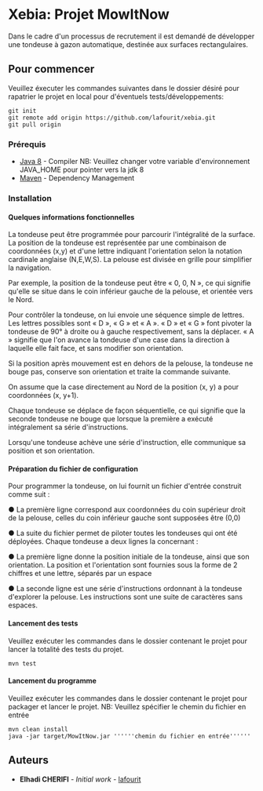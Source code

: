 # Xebia: Projet MowItNow

Dans le cadre d'un processus de recrutement il est demandé de développer une tondeuse à gazon automatique, destinée aux
surfaces rectangulaires.

## Pour commencer

Veuillez éxecuter les commandes suivantes dans le dossier désiré pour rapatrier le projet en local pour d'éventuels tests/développements:
```
git init
git remote add origin https://github.com/lafourit/xebia.git
git pull origin
```
### Prérequis

* [Java 8](http://www.oracle.com/technetwork/java/javase/downloads/jdk8-downloads-2133151.html) - Compiler 
  NB: Veuillez changer votre variable d'environnement JAVA_HOME pour pointer vers la jdk 8
* [Maven](https://maven.apache.org/) - Dependency Management

### Installation

#### Quelques informations fonctionnelles

La tondeuse peut être programmée pour parcourir l'intégralité de la surface.
La position de la tondeuse est représentée par une combinaison de coordonnées (x,y) et d'une
lettre indiquant l'orientation selon la notation cardinale anglaise (N,E,W,S). La pelouse est
divisée en grille pour simplifier la navigation.

Par exemple, la position de la tondeuse peut être « 0, 0, N », ce qui signifie qu'elle se situe
dans le coin inférieur gauche de la pelouse, et orientée vers le Nord.

Pour contrôler la tondeuse, on lui envoie une séquence simple de lettres. Les lettres possibles
sont « D », « G » et « A ». « D » et « G » font pivoter la tondeuse de 90° à droite ou à gauche
respectivement, sans la déplacer. « A » signifie que l'on avance la tondeuse d'une case dans la
direction à laquelle elle fait face, et sans modifier son orientation.

Si la position après mouvement est en dehors de la pelouse, la tondeuse ne bouge pas,
conserve son orientation et traite la commande suivante.

On assume que la case directement au Nord de la position (x, y) a pour coordonnées (x, y+1).

Chaque tondeuse se déplace de façon séquentielle, ce qui signifie que la seconde tondeuse ne
bouge que lorsque la première a exécuté intégralement sa série d'instructions.

Lorsqu'une tondeuse achève une série d'instruction, elle communique sa position et son
orientation.

#### Préparation du fichier de configuration

Pour programmer la tondeuse, on lui fournit un fichier d'entrée construit comme suit :

● La première ligne correspond aux coordonnées du coin supérieur droit de la pelouse, celles
du coin inférieur gauche sont supposées être (0,0)

● La suite du fichier permet de piloter toutes les tondeuses qui ont été déployées. Chaque
tondeuse a deux lignes la concernant :

  ● La première ligne donne la position initiale de la tondeuse, ainsi que son orientation. La
    position et l'orientation sont fournies sous la forme de 2 chiffres et une lettre, séparés
    par un espace
    
  ● La seconde ligne est une série d'instructions ordonnant à la tondeuse d'explorer la
    pelouse. Les instructions sont une suite de caractères sans espaces.

#### Lancement des tests

Veuillez exécuter les commandes dans le dossier contenant le projet pour lancer la totalité des tests du projet.
```
mvn test
```
#### Lancement du programme

Veuillez exécuter les commandes dans le dossier contenant le projet pour packager et lancer le projet.
NB: Veuillez spécifier le chemin du fichier en entrée
```
mvn clean install
java -jar target/MowItNow.jar ''''''chemin du fichier en entrée''''''
```

## Auteurs

* **Elhadi CHERIFI** - *Initial work* - [lafourit](https://github.com/lafourit)

